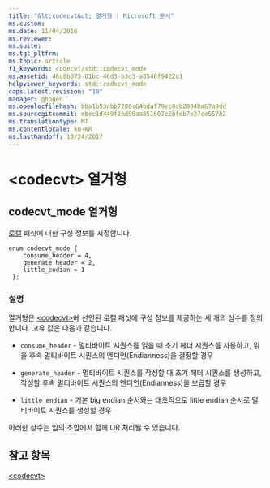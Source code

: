 ```yaml
---
title: "&lt;codecvt&gt; 열거형 | Microsoft 문서"
ms.custom: 
ms.date: 11/04/2016
ms.reviewer: 
ms.suite: 
ms.tgt_pltfrm: 
ms.topic: article
f1_keywords: codecvt/std::codecvt_mode
ms.assetid: 46a8b073-01bc-46d3-b3d3-a8540f9422c1
helpviewer_keywords: std::codecvt_mode
caps.latest.revision: "10"
manager: ghogen
ms.openlocfilehash: bba1b53abb7286c64bdaf79ec8cb2004ba67a9dd
ms.sourcegitcommit: ebec1d449f2bd98aa851667c2bfeb7e27ce657b2
ms.translationtype: MT
ms.contentlocale: ko-KR
ms.lasthandoff: 10/24/2017
---
```

# <a name="ltcodecvtgt-enums"></a>&lt;codecvt&gt; 열거형
  
##  <a name="codecvt_mode"></a>  codecvt_mode 열거형  
 [로캘](../standard-library/locale-class.md) 패싯에 대한 구성 정보를 지정합니다.  
  
```  
enum codecvt_mode {  
    consume_header = 4,  
    generate_header = 2,  
    little_endian = 1  
 };  
```  
  
### <a name="remarks"></a>설명  
 열거형은 [\<codecvt>](../standard-library/codecvt.md)에 선언된 로캘 패싯에 구성 정보를 제공하는 세 개의 상수를 정의합니다. 고유 값은 다음과 같습니다.  
  
- `consume_header` - 멀티바이트 시퀀스를 읽을 때 초기 헤더 시퀀스를 사용하고, 읽을 후속 멀티바이트 시퀀스의 엔디언(Endianness)을 결정할 경우  
  
- `generate_header` - 멀티바이트 시퀀스를 작성할 때 초기 헤더 시퀀스를 생성하고, 작성할 후속 멀티바이트 시퀀스의 엔디언(Endianness)을 보급할 경우  
  
- `little_endian` - 기본 big endian 순서와는 대조적으로 little endian 순서로 멀티바이트 시퀀스를 생성할 경우  
  
 이러한 상수는 임의 조합에서 함께 OR 처리될 수 있습니다.  
  
## <a name="see-also"></a>참고 항목  
 [\<codecvt>](../standard-library/codecvt.md)

